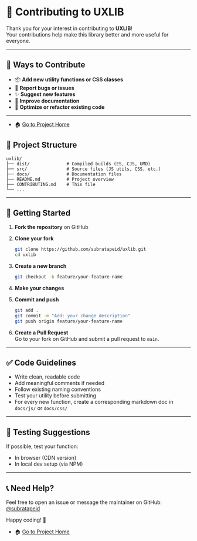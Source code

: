 # 🤝 Contributing to UXLIB

Thank you for your interest in contributing to **UXLIB**!  
Your contributions help make this library better and more useful for everyone.

---

## 🧰 Ways to Contribute

- 📦 **Add new utility functions or CSS classes**
- 🐞 **Report bugs or issues**
- ✨ **Suggest new features**
- 📝 **Improve documentation**
- 🔧 **Optimize or refactor existing code**

---
- 🏠︎ [Go to Project Home](./)


## 📂 Project Structure

```
uxlib/
├── dist/              # Compiled builds (ES, CJS, UMD)
├── src/               # Source files (JS utils, CSS, etc.)
├── docs/              # Documentation files
├── README.md          # Project overview
├── CONTRIBUTING.md    # This file
└── ...
```

---

## 🚀 Getting Started

1. **Fork the repository** on GitHub  
2. **Clone your fork**
   ```bash
   git clone https://github.com/subratapeid/uxlib.git
   cd uxlib
   ```

3. **Create a new branch**
   ```bash
   git checkout -b feature/your-feature-name
   ```

4. **Make your changes**

5. **Commit and push**
   ```bash
   git add .
   git commit -m "Add: your change description"
   git push origin feature/your-feature-name
   ```

6. **Create a Pull Request**  
   Go to your fork on GitHub and submit a pull request to `main`.

---

## ✅ Code Guidelines

- Write clean, readable code  
- Add meaningful comments if needed  
- Follow existing naming conventions  
- Test your utility before submitting  
- For every new function, create a corresponding markdown doc in `docs/js/` or `docs/css/`

---

## 🧪 Testing Suggestions

If possible, test your function:
- In browser (CDN version)
- In local dev setup (via NPM)

---

## 📞 Need Help?

Feel free to open an issue or message the maintainer on GitHub:  
[@subratapeid](https://github.com/subratapeid)

Happy coding! 🙌

- 🏠︎ [Go to Project Home](./)
